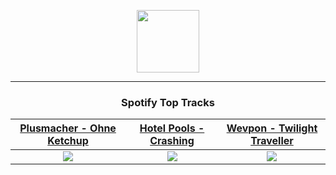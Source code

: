 <p align="center">
  <a href="https://www.tobiasmichael.de">
    <img src="https://tobiasmichael.de/assets/logo.gif" width="100" height="100"/>
  </a>
</p>

---

<h3 align="center">Spotify Top Tracks</h3>

[Plusmacher - Ohne Ketchup](https://open.spotify.com/track/26iQlWeI9At3KOltyTxscm)|[Hotel Pools - Crashing](https://open.spotify.com/track/39ftBEsQbxrtOOu98pOaHH)|[Wevpon - Twilight Traveller](https://open.spotify.com/track/4OSgb4ZNGMz2TexIFWgUTw)
:---:|:----:|:----:
<img src="https://i.scdn.co/image/ab67616d00001e02563262bab2c33cfa71a5d2ee"/>|<img src="https://i.scdn.co/image/ab67616d00001e02af2163d6d2b8edad64f010e1"/>|<img src="https://i.scdn.co/image/ab67616d00001e02709be4c488b453fdbd996580"/>